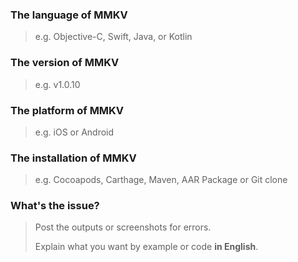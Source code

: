 ### The language of MMKV

> e.g. Objective-C, Swift, Java, or Kotlin



### The version of MMKV

> e.g. v1.0.10



### The platform of MMKV

> e.g. iOS or Android



### The installation of MMKV

> e.g. Cocoapods, Carthage, Maven, AAR Package or Git clone



### What's the issue?

> Post the outputs or screenshots for errors.
> 
> Explain what you want by example or code **in English**.
